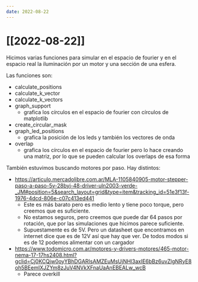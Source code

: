 ```yaml
---
date: 2022-08-22
---
```

# [[2022-08-22]]

Hicimos varias funciones para simular en el espacio de fourier y en el espacio real la iluminación por un motor y una sección de una esfera.

Las funciones son:
- calculate_positions
- calculate_k_vector
- calculate_k_vectors
- graph_support
	- grafica los círculos en el espacio de fourier con círculos de matplotlib
- create_circular_mask
- graph_led_positions
	- grafica la posición de los leds y también los vectores de onda
- overlap
	- grafica los círculos en el espacio de fourier pero lo hace creando una matriz, por lo que se pueden calcular los overlaps de esa forma

También estuvimos buscando motores por paso. Hay distintos:

- https://articulo.mercadolibre.com.ar/MLA-1105840905-motor-stepper-paso-a-paso-5v-28byj-48-driver-uln2003-verde-_JM#position=5&search_layout=grid&type=item&tracking_id=51e3f13f-1976-4dcd-806e-c07c413ed441
	- Este es más barato pero es medio lento y tiene poco torque, pero creemos que es suficiente.
	- No estamos seguros, pero creemos que puede dar 64 pasos por rotación, que por las simulaciones que hicimos parece suficiente.
	- Supuestamente es de 5V. Pero un datasheet que encontramos en internet dice que es de 12V así que hay que ver. De todos modos si es de 12 podemos alimentar con un cargador
- https://www.todomicro.com.ar/motores-y-drivers-motores/465-motor-nema-17-17hs2408.html?gclid=Cj0KCQjw0oyYBhDGARIsAMZEuMsUjNHl3axIE6bBz6uvZlgNRyE8oh5BEemIXJZYm8zJuV4NVkXFnaUaAnEBEALw_wcB
	- Parece overkill
